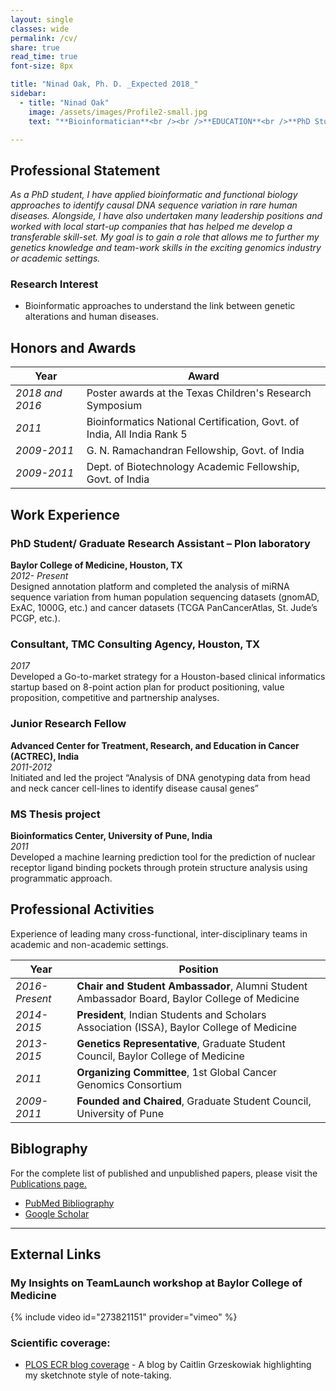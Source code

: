 ```yaml
---
layout: single
classes: wide
permalink: /cv/
share: true
read_time: true
font-size: 8px

title: "Ninad Oak, Ph. D. _Expected 2018_"
sidebar:
  - title: "Ninad Oak"
    image: /assets/images/Profile2-small.jpg
    text: "**Bioinformatician**<br /><br />**EDUCATION**<br />**PhD Student (Genetics)**<br />**Baylor College of Medicine**<br />_Expected 2018_<br />**Mentor:** Sharon E. Plon, M.D., Ph.D.<br /><br />**M.Sc.**<br />**University of Pune**<br />_2011_<br /><br /> **Life Science Entrepreneurship Certification**<br />**Rice University**<br />_2017_<br /><br /><br />**EXPERIENCE**<br /> **PhD Student- Plon Lab**<br />**Baylor College of Medicine**<br />_2012- Present_<br /><br />**Consultant**<br />**TMC Consulting Agency**<br />_2017_<br /><br />**Junior Research Fellow**<br />**ACTREC, India**<br />_2011-2012_"

---
```

## Professional Statement
_As a PhD student, I have applied bioinformatic and functional biology approaches to identify causal DNA sequence variation in rare human diseases. Alongside, I have also undertaken many leadership positions and worked with local start-up companies that has helped me develop a transferable skill-set. My goal is to gain a role that allows me to further my genetics knowledge and team-work skills in the exciting genomics industry or academic settings._

### Research Interest
- Bioinformatic approaches to understand the link between genetic alterations and human diseases.

## Honors and Awards

| Year         | Award                                       |
| ------------ | ------------------------------------------- |
| _2018 and 2016_ | Poster awards at the Texas Children's Research Symposium |
| _2011_  | Bioinformatics National Certification, Govt. of India, All India Rank 5 |
| _2009-2011_| G. N. Ramachandran Fellowship, Govt. of India |
| _2009-2011_ | Dept. of Biotechnology Academic Fellowship, Govt. of India |

## Work Experience

### PhD Student/ Graduate Research Assistant – Plon laboratory 
**Baylor College of Medicine, Houston, TX** <br />
_2012- Present_<br />
Designed annotation platform and completed the analysis of miRNA sequence variation from human population sequencing datasets (gnomAD, ExAC, 1000G, etc.) and cancer datasets (TCGA PanCancerAtlas, St. Jude’s PCGP, etc.).

### Consultant, TMC Consulting Agency, Houston, TX
_2017_<br />
Developed a Go-to-market strategy for a Houston-based clinical informatics startup based on 8-point action plan for product positioning, value proposition, competitive and partnership analyses.

### Junior Research Fellow
**Advanced Center for Treatment, Research, and Education in Cancer (ACTREC), India**<br />
_2011-2012_<br />
Initiated and led the project “Analysis of DNA genotyping data from head and neck cancer cell-lines to identify disease causal genes”

### MS Thesis project
**Bioinformatics Center, University of Pune, India**<br />
_2011_<br />
Developed a machine learning prediction tool for the prediction of nuclear receptor ligand binding pockets through protein structure analysis using programmatic approach.


## Professional Activities
Experience of leading many cross-functional, inter-disciplinary teams in academic and non-academic settings. <br />

| Year             | Position                                              |
| ---------------- | ----------------------------------------------------- |
| _2016- Present_  | **Chair and Student Ambassador**, Alumni Student Ambassador Board, Baylor College of Medicine|
| _2014- 2015_ | **President**, Indian Students and Scholars Association (ISSA), Baylor College of Medicine |
| _2013- 2015_ | **Genetics Representative**, Graduate Student Council, Baylor College of Medicine|
| _2011_ | **Organizing Committee**, 1st Global Cancer Genomics Consortium |
| _2009- 2011_ | **Founded and Chaired**, Graduate Student Council, University of Pune |


## Biblography

For the complete list of published and unpublished papers, please visit the [Publications page.](/publications/)
- [PubMed Bibliography](https://www.ncbi.nlm.nih.gov/sites/myncbi/1jQDtZLm9on5T/bibliography/40122621/public/?sort=date&direction=ascending)
- [Google Scholar](https://scholar.google.com/citations?user=oE-Da48AAAAJ&hl=en)

---
## External Links

### My Insights on TeamLaunch workshop at Baylor College of Medicine
{% include video id="273821151" provider="vimeo" %}

### Scientific coverage:

- [PLOS ECR blog coverage](http://blogs.plos.org/thestudentblog/2017/01/31/the-art-of-selling-science-presenting-an-engaging-scientific-talk/) - A blog by Caitlin Grzeskowiak highlighting my sketchnote style of note-taking.




